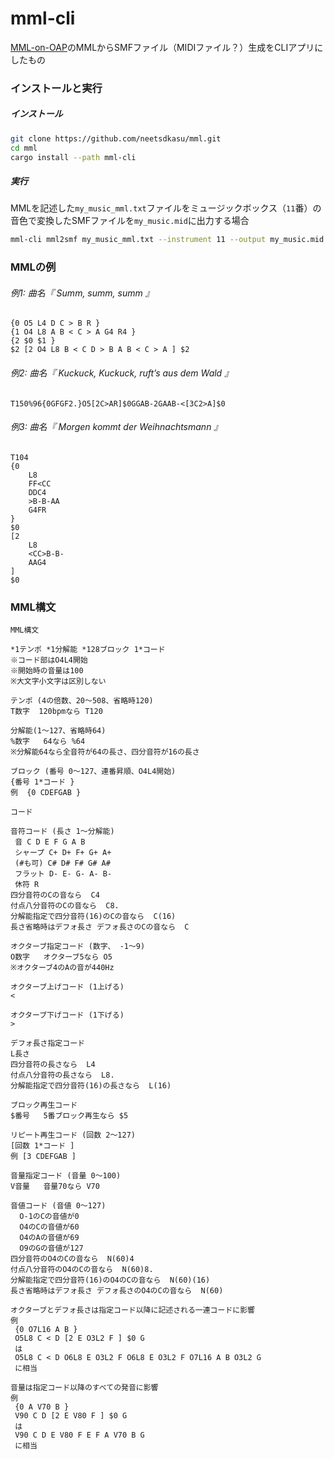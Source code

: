 # mml-cli

[MML-on-OAP](https://github.com/neetsdkasu/MML-on-OAP)のMMLからSMFファイル（MIDIファイル？）生成をCLIアプリにしたもの


### インストールと実行

##### インストール

```bash
git clone https://github.com/neetsdkasu/mml.git
cd mml
cargo install --path mml-cli
```

##### 実行

MMLを記述した`my_music_mml.txt`ファイルをミュージックボックス（`11`番）の音色で変換したSMFファイルを`my_music.mid`に出力する場合
```bash
mml-cli mml2smf my_music_mml.txt --instrument 11 --output my_music.mid
```


### MMLの例

###### 例1: 曲名『 Summ, summ, summ 』
```
{0 O5 L4 D C > B R }
{1 O4 L8 A B < C > A G4 R4 }
{2 $0 $1 }
$2 [2 O4 L8 B < C D > B A B < C > A ] $2
```

###### 例2: 曲名『 Kuckuck, Kuckuck, ruft’s aus dem Wald 』
```
T150%96{0GFGF2.}O5[2C>AR]$0GGAB-2GAAB-<[3C2>A]$0
```

###### 例3: 曲名『 Morgen kommt der Weihnachtsmann 』
```
T104
{0
    L8
    FF<CC
    DDC4
    >B-B-AA
    G4FR
}
$0
[2
    L8
    <CC>B-B-
    AAG4
]
$0
```


### MML構文

```
MML構文

*1テンポ *1分解能 *128ブロック 1*コード
※コード部はO4L4開始
※開始時の音量は100
※大文字小文字は区別しない

テンポ (4の倍数、20～508、省略時120)
T数字  120bpmなら T120

分解能(1～127、省略時64)
%数字   64なら %64
※分解能64なら全音符が64の長さ、四分音符が16の長さ

ブロック (番号 0～127、連番昇順、O4L4開始)
{番号 1*コード }
例  {0 CDEFGAB }

コード

音符コード (長さ 1～分解能)
 音 C D E F G A B
 シャープ C+ D+ F+ G+ A+
 (#も可) C# D# F# G# A#
 フラット D- E- G- A- B-
 休符 R
四分音符のCの音なら  C4
付点八分音符のCの音なら  C8.
分解能指定で四分音符(16)のCの音なら  C(16)
長さ省略時はデフォ長さ デフォ長さのCの音なら  C

オクターブ指定コード (数字、 -1～9)
O数字   オクターブ5なら O5
※オクターブ4のAの音が440Hz

オクターブ上げコード (1上げる)
<

オクターブ下げコード (1下げる)
>

デフォ長さ指定コード
L長さ
四分音符の長さなら  L4
付点八分音符の長さなら  L8.
分解能指定で四分音符(16)の長さなら  L(16)

ブロック再生コード
$番号   5番ブロック再生なら $5

リピート再生コード (回数 2～127)
[回数 1*コード ]
例 [3 CDEFGAB ]

音量指定コード (音量 0～100)
V音量   音量70なら V70

音値コード (音値 0～127)
  O-1のCの音値が0
  O4のCの音値が60
  O4のAの音値が69
  O9のGの音値が127
四分音符のO4のCの音なら  N(60)4
付点八分音符のO4のCの音なら  N(60)8.
分解能指定で四分音符(16)のO4のCの音なら  N(60)(16)
長さ省略時はデフォ長さ デフォ長さのO4のCの音なら  N(60)

オクターブとデフォ長さは指定コード以降に記述される一連コードに影響
例
 {0 O7L16 A B }
 O5L8 C < D [2 E O3L2 F ] $0 G
 は
 O5L8 C < D O6L8 E O3L2 F O6L8 E O3L2 F O7L16 A B O3L2 G
 に相当
 
音量は指定コード以降のすべての発音に影響
例
 {0 A V70 B }
 V90 C D [2 E V80 F ] $0 G
 は
 V90 C D E V80 F E F A V70 B G
 に相当
```